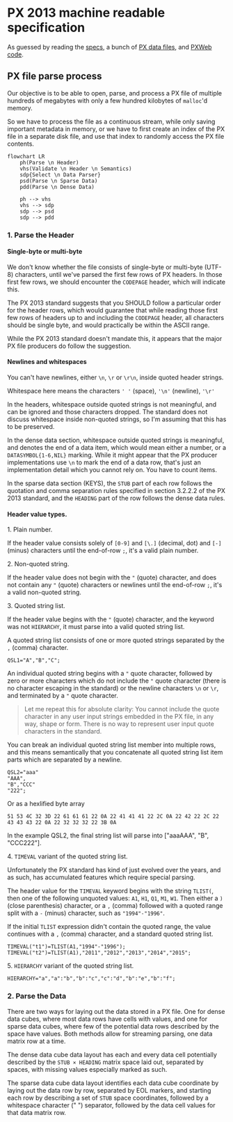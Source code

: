 # PX 2013 machine readable specification

As guessed by reading 
the [specs](https://www.scb.se/globalassets/vara-tjanster/px-programmen/px-file_format_specification_2013.pdf),
a bunch of [PX data files](https://github.com/search?q=AXIS-VERSION+KEYS+extension%3Apx&type=Code),
and [PXWeb code](https://github.com/statisticssweden/PCAxis.Core/blob/master/PCAxis.Core/Parsers/PXFileParser.vb).

## PX file parse process

Our objective is to be able to open, parse, and process a PX file of multiple 
hundreds of megabytes with only a few hundred kilobytes of `malloc`'d memory.

So we have to process the file as a continuous stream, while only saving important 
metadata in memory, or we have to first create an index of the PX file in a 
separate disk file, and use that index to randomly access the PX file contents.

```mermaid
flowchart LR
    ph(Parse \n Header)
    vhs(Validate \n Header \n Semantics)
    sdp{Select \n Data Parser}
    psd(Parse \n Sparse Data)
    pdd(Parse \n Dense Data)

    ph --> vhs
    vhs --> sdp
    sdp --> psd
    sdp --> pdd
```

### 1. Parse the Header

#### Single-byte or multi-byte

We don't know whether the file consists of single-byte or multi-byte (UTF-8) characters,
until we've parsed the first few rows of PX headers. In those first few rows, we should
encounter the `CODEPAGE` header, which will indicate this. 

The PX 2013 standard suggests that you SHOULD follow a particular order for the header 
rows, which would guarantee that while reading those first few rows of headers up to 
and including the `CODEPAGE` header, all characters should be single byte, and would
practically be within the ASCII range.

While the PX 2013 standard doesn't mandate this, it appears that the major PX file
producers do follow the suggestion.

#### Newlines and whitespaces

You can't have newlines, either `\n`, `\r` or `\r\n`, inside quoted header strings.

Whitespace here means the characters `' '` (space), `'\n'` (newline), `'\r'`

In the headers, whitespace outside quoted strings is not meaningful,
and can be ignored and those characters dropped. The standard does not
discuss whitespace inside non-quoted strings, so I'm assuming that this
has to be preserved.

In the dense data section, whitespace outside quoted strings is meaningful,
and denotes the end of a data item, which would mean either a number, or a
`DATASYMBOL{1-6,NIL}` marking. While it might appear that the PX producer
implementations use `\n` to mark the end of a data row, that's just an
implementation detail which you cannot rely on. You have to count items.

In the sparse data section (KEYS), the `STUB` part of each row follows
the quotation and comma separation rules specified in section 3.2.2.2 of
the PX 2013 standard, and the `HEADING` part of the row follows the 
dense data rules.

#### Header value types.

1\. Plain number.

If the header value consists solely of `[0-9]` and `[\.]` (decimal, dot)
and `[-]` (minus) characters until the end-of-row `;`, it's a valid plain number.

2\. Non-quoted string.

If the header value does not begin with the `"` (quote) character,
and does not contain any `"` (quote) characters or newlines until
the end-of-row `;`, it's a valid non-quoted string.

3\. Quoted string list.

If the header value begins with the `"` (quote) character, and the
keyword was not `HIERARCHY`, it must parse into a valid quoted string list.

A quoted string list consists of one or more quoted strings separated
by the `,` (comma) character.

```text
QSL1="A","B","C";
```

An individual quoted string begins with a `"` quote character,
followed by zero or more characters which do not include the 
`"` quote character (there is no character escaping in the standard)
or the newline characters `\n` or `\r`, and terminated by a `"` quote
character.

> Let me repeat this for absolute clarity: You cannot include the quote
> character in any user input strings embedded in the PX file, in any way,
> shape or form. There is no way to represent user input quote characters
> in the standard.

You can break an individual quoted string list member into multiple rows,
and this means semantically that you concatenate all quoted string list
item parts which are separated by a newline.

```text
QSL2="aaa"
"AAA",
"B","CCC"
"222";
```

Or as a hexlified byte array

```
51 53 4C 32 3D 22 61 61 61 22 0A 22 41 41 41 22 2C 0A 22 42 22 2C 22 43 43 43 22 0A 22 32 32 32 22 3B 0A
```

In the example QSL2, the final string list will parse into ["aaaAAA", "B", "CCC222"].

4\. `TIMEVAL` variant of the quoted string list.

Unfortunately the PX standard has kind of just evolved over the years,
and as such, has accumulated features which require special parsing.

The header value for the `TIMEVAL` keyword begins with the string `TLIST(`,
then one of the following unquoted values: `A1`, `H1`, `Q1`, `M1`, `W1`.
Then either a `)` (close parenthesis) character, or a `,` (comma) followed
with a quoted range split with a `-` (minus) character, such as `"1994"-"1996"`.

If the initial `TLIST` expression didn't contain the quoted range, the
value continues with a `,` (comma) character, and a standard quoted string list.

```text
TIMEVAL("t1")=TLIST(A1,"1994"-"1996");
TIMEVAL("t2")=TLIST(A1),"2011","2012","2013","2014","2015";
```

5\. `HIERARCHY` variant of the quoted string list.

```text
HIERARCHY="a","a":"b","b":"c","c":"d","b":"e","b":"f";
```

### 2. Parse the Data

There are two ways for laying out the data stored in a PX file. One for dense 
data cubes, where most data rows have cells with values, and one for sparse 
data cubes, where few of the potential data rows described by the space have 
values. Both methods allow for streaming parsing, one data matrix row at a time.

The dense data cube data layout has each and every data cell potentially described 
by the `STUB × HEADING` matrix space laid out, separated by spaces, with missing 
values especially marked as such.

The sparse data cube data layout identifies each data cube coordinate by laying out
the data row by row, separated by EOL markers, and starting each row by describing 
a set of `STUB` space coordinates, followed by a whitespace character (" ") separator, 
followed by the data cell values for that data matrix row. 
